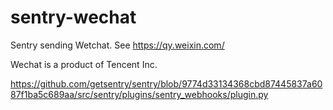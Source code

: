 sentry-wechat
===============
 
Sentry sending Wetchat. See https://qy.weixin.com/ 

Wechat is a product of Tencent Inc.

https://github.com/getsentry/sentry/blob/9774d33134368cbd87445837a6087f1ba5c689aa/src/sentry/plugins/sentry_webhooks/plugin.py

